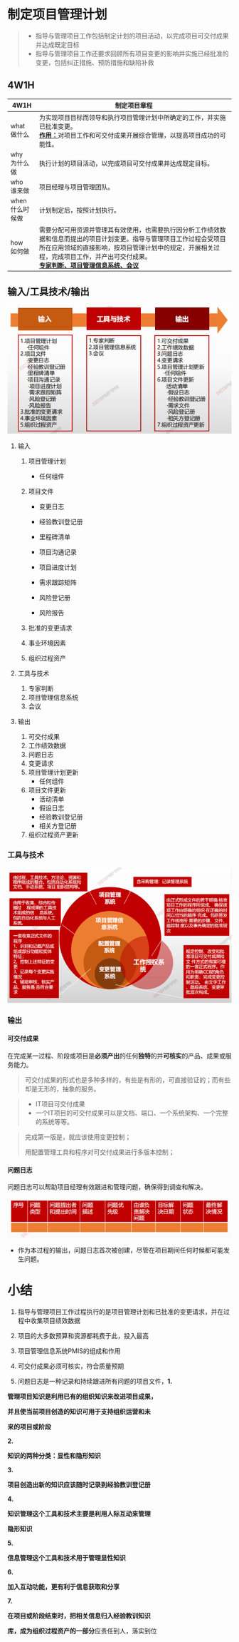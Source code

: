 # 制定项目管理计划

> * 指导与管理项目工作包括制定计划的项目活动，以完成项目可交付成果并达成既定目标
> * 指导与管理项目工作还要求回顾所有项目变更的影响并实施已经批准的变更，包括纠正措施、预防措施和缺陷补救



## 4W1H

| 4W1H                | 制定项目章程                                                 |
| ------------------- | ------------------------------------------------------------ |
| what<br/>做什么     | 为实现项目目标而领导和执行项目管理计划中所确定的工作，并实施已批准变更。<br/><u>**作用：**</u>对项目工作和可交付成果开展综合管理，以提高项目成功的可能性。 |
| why<br/>为什么做    | 执行计划的项目活动，以完成项目可交付成果并达成既定目标。     |
| who<br/>谁来做      | 项目经理与项目管理团队。                                     |
| when<br/>什么时候做 | 计划制定后，按照计划执行。                                   |
| how<br/>如何做      | 需要分配可用资源并管理其有效使用，也需要执行因分析工作绩效数据和信息而提出的项目计划变更。指导与管理项目工作过程会受项目所在应用领域的直接影响，按项目管理计划中的规定，开展相关过程，完成项目工作，并产出可交付成果。<br/><u>**专家判断、项目管理信息系统、会议**</u> |

## 输入/工具技术/输出

![image-20210221104115305](assets/image-20210221104115305.png)

1. 输入
   1. 项目管理计划

      - 任何组件

   2. 项目文件

      - 变更日志

      - 经验教训登记册

      - 里程碑清单

      - 项目沟通记录
      - 项目进度计划
      - 需求跟踪矩阵
      - 风险登记册
      - 风险报告

   3. 批准的变更请求

   4. 事业环境因素

   5. 组织过程资产
2. 工具与技术
   1. 专家判断
   2. 项目管理信息系统
   3. 会议
   
3. 输出

   1. 可交付成果
   2. 工作绩效数据
   3. 问题日志
   4. 变更请求
   5. 项目管理计划更新
      - 任何组件
   6. 项目文件更新
      - 活动清单
      - 假设日志
      - 经验教训登记册
      - 相关方登记册
   7. 组织过程资产更新

### 工具与技术

![image-20210221104609128](assets/image-20210221104609128.png)

### 输出

#### 可交付成果

在完成某一过程、阶段或项目是**必须产出**的任何**独特**的并**可核实**的产品、成果或服务能力。

> 可交付成果的形式也是多种多样的，有些是有形的，可直接验证的；而有些却是无形的，抽象的服务。

> * IT项目可交付成果
> * 一个IT项目的可交付成果可以是文档、端口、一个系统架构、一个完整的系统等等。

> 完成第一版是，就应该使用变更控制；
>
> 用配置管理工具和程序对可交付成果进行多版本控制；

#### 问题日志

问题日志可以帮助项目经理有效跟进和管理问题，确保得到调查和解决。

![image-20210221105243191](assets/image-20210221105243191.png)

- 作为本过程的输出，问题日志首次被创建，尽管在项目期间任何时候都可能发生问题。

# 小结

1. 指导与管理项目工作过程执行的是项目管理计划和已批准的变更请求，并在过程中收集项目绩效数据

2. 项目的大多数预算和资源都耗费于此，投入最高

3. 项目管理信息系统PMIS的组成和作用

4. 可交付成果必须可核实，符合质量预期

5. 问题日志是一种记录和持续跟进所有问题的项目文件，**1.** 

  **管理项目知识是利用已有的组织知识来改进项目成果，**

  **并且使当前项目创造的知识可用于支持组织运营和未**

  **来的项目或阶段**

  **2.** 

  **知识的两种分类：显性和隐形知识**

  **3.** 

  **项目创造出新的知识应该随时记录到经验教训登记册**

  **4.** 

  **知识管理这个工具和技术主要是利用人际互动来管理**

  **隐形知识**

  **5.** 

  **信息管理这个工具和技术用于管理显性知识**

  **6.** 

  **加入互动功能，更有利于信息获取和分享**

  **7.** 

  **在项目或阶段结束时，把相关信息归入经验教训知识**

  **库，成为组织过程资产的一部分**应责任到人，落实到位